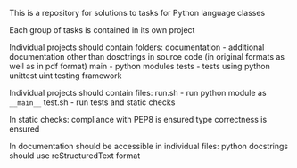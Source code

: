 This is a repository for solutions to tasks for Python language classes

Each group of tasks is contained in its own project

Individual projects should contain folders:
    documentation - additional documentation other than dosctrings in source code (in original formats as well as in pdf format)
    main - python modules
    tests - tests using python unittest uint testing framework

Individual projects should contain files:
    run.sh - run python module as `__main__`
    test.sh - run tests and static checks

In static checks:
    compliance with PEP8 is ensured
    type correctness is ensured

In documentation should be accessible in individual files:
    python docstrings should use reStructuredText format
